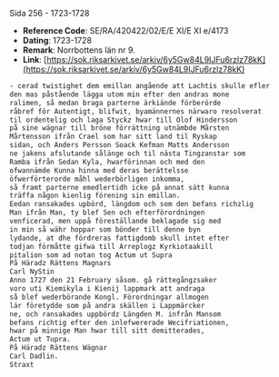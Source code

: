 Sida 256 - 1723-1728

- **Reference Code**: SE/RA/420422/02/E/E XI/E XI e/4173
- **Dating**: 1723-1728
- **Remark**: Norrbottens län nr 9.
- **Link**: [https://sok.riksarkivet.se/arkiv/6y5Gw84L9IJFu6rzlz78kK](https://sok.riksarkivet.se/arkiv/6y5Gw84L9IJFu6rzlz78kK)

```txt linenums="1"
- cerad twistighet dem emillan angående att Lachtis skulle efler
den mas påstående lägga utom min efter den andras mone
ralimen, så medan braga parterne ärkiände förberörde
råbref för Autentigt, blifwit, byamännernes närwaro resolverat
til ordentelig och laga Styckz hwar till Olof Hindersson
på sine wägnar till bröne förrättning utnämbde Mårsten
Mårtensson ifrån Crael som har sitt land til Ryskap
sidan, och Anders Persson Soack Kefman Matts Andersson
ne jakens afslutande sålänge och til nästa Tingzanstar som
Ramba ifrån Sedan Kyla, hwarförinnan och med den
ofwannämde Kunna hinna med deras berättelsse
öfwerförterorde måhl wederbörligen inkomma,
så framt parterne emedlertidh icke på annat sätt kunna
träffa någon kienlig förening sin emillan.
Eedan ransakades upbörd, längdom och som den befans richzlig
Man ifrån Man, ty blef Sen och efterförordningen
venficerad, men uppå föreställande beklagade sig med
in min så währ hoppar som bönder till denne byn
lydande, at dhe fördreras fattigdomb skull intet efter
todjan förmåtte gifwa till Arreplogz Kyrkiotaakill
pitalion som ad notan tog Actum ut Supra
På Häradz Rättens Magnars
Carl NyStin
Anno 1727 den 21 February såsom. gå rättegångzsaker
voro uti Kiemikyla i Kienij lappmark att andraga
så blef wederbörande Kongl. Förordningar allmogen
lär företydde som på andra skällen i Lappmärcker
ne, och ransakades uppbördz Längden M. infrån Mansom
befans richtig efter den inlefwererade Wecifriationen,
hwar på minnige Man hwar till sitt demitterades,
Actum ut Tupra.
På Häradz Rättens Wägnar
Carl Dadlin.
Straxt
```
